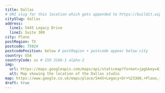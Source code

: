 ```yaml
---
title: Dallas
# URI slug for this location which gets appended to https://buildit.wiprodigital.com/thing/studio/[xx]/
citySlug: dallas
address:
  line1: 5445 Legacy Drive 
  line2: Suite 300
city: Plano
postRegion: TX
postcode: 75024
postcodePosition: below # postRegion + postcode appear below city
country: USA
countryCode: us # ISO 3166-1 alpha-2
img: 
  url: https://maps.googleapis.com/maps/api/staticmap?format=jpg&key=AIzaSyAa-P3u_B9zTs_DJ_dXRK5og7r3_n7vlT0&maptype=roadmap&scale=2&size=425x300&markers=33.0782823,-96.8104113&zoom=14
  alt: Map showing the location of the Dallas studio
map: https://www.google.co.uk/maps/place/5445+Legacy+Dr+%23300,+Plano,+TX+75024,+USA/@33.0785339,-96.8124283,16z/data=!4m5!3m4!1s0x864c3ccc06dd4f19:0x4de03bea3977bc1!8m2!3d33.0782823!4d-96.8082226
draft: true
---
```


